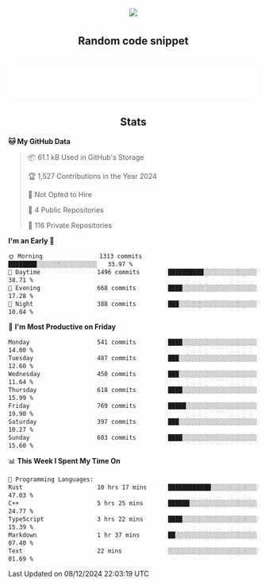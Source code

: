 <h1 align="center"><img src="https://readme-typing-svg.demolab.com?font=JetBrains+Mono&duration=3000&pause=1500&color=FE8019&center=true&multiline=true&repeat=false&random=false&width=600&height=60&lines=Welcome+to+my+page!;I'm+currently+learning+C%2C+Rust+and+C%2B%2B"></h1>

<h2 align="center">Random code snippet</h2>

<h1 align="center"><img src="assets/code_snippet.svg"></h1>

<h2 align="center">Stats</h2>

<!--START_SECTION:waka-->
**🐱 My GitHub Data** 

> 📦 61.1 kB Used in GitHub's Storage 
 > 
> 🏆 1,527 Contributions in the Year 2024
 > 
> 🚫 Not Opted to Hire
 > 
> 📜 4 Public Repositories 
 > 
> 🔑 116 Private Repositories 
 > 
**I'm an Early 🐤** 

```text
🌞 Morning                1313 commits        ████████░░░░░░░░░░░░░░░░░   33.97 % 
🌆 Daytime                1496 commits        ██████████░░░░░░░░░░░░░░░   38.71 % 
🌃 Evening                668 commits         ████░░░░░░░░░░░░░░░░░░░░░   17.28 % 
🌙 Night                  388 commits         ███░░░░░░░░░░░░░░░░░░░░░░   10.04 % 
```
📅 **I'm Most Productive on Friday** 

```text
Monday                   541 commits         ████░░░░░░░░░░░░░░░░░░░░░   14.00 % 
Tuesday                  487 commits         ███░░░░░░░░░░░░░░░░░░░░░░   12.60 % 
Wednesday                450 commits         ███░░░░░░░░░░░░░░░░░░░░░░   11.64 % 
Thursday                 618 commits         ████░░░░░░░░░░░░░░░░░░░░░   15.99 % 
Friday                   769 commits         █████░░░░░░░░░░░░░░░░░░░░   19.90 % 
Saturday                 397 commits         ███░░░░░░░░░░░░░░░░░░░░░░   10.27 % 
Sunday                   603 commits         ████░░░░░░░░░░░░░░░░░░░░░   15.60 % 
```


📊 **This Week I Spent My Time On** 

```text
💬 Programming Languages: 
Rust                     10 hrs 17 mins      ████████████░░░░░░░░░░░░░   47.03 % 
C++                      5 hrs 25 mins       ██████░░░░░░░░░░░░░░░░░░░   24.77 % 
TypeScript               3 hrs 22 mins       ████░░░░░░░░░░░░░░░░░░░░░   15.39 % 
Markdown                 1 hr 37 mins        ██░░░░░░░░░░░░░░░░░░░░░░░   07.40 % 
Text                     22 mins             ░░░░░░░░░░░░░░░░░░░░░░░░░   01.69 % 
```


 Last Updated on 08/12/2024 22:03:19 UTC
<!--END_SECTION:waka-->
